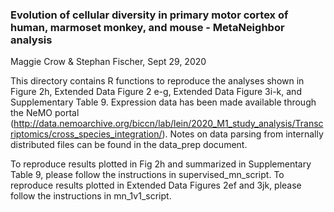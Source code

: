 ### Evolution of cellular diversity in primary motor cortex of human, marmoset monkey, and mouse - MetaNeighbor analysis
Maggie Crow & Stephan Fischer, Sept 29, 2020

This directory contains R functions to reproduce the analyses shown in Figure 2h, Extended Data Figure 2 e-g, Extended Data Figure 3i-k, and Supplementary Table 9. Expression data has been made available through the NeMO portal (http://data.nemoarchive.org/biccn/lab/lein/2020_M1_study_analysis/Transcriptomics/cross_species_integration/). Notes on data parsing from internally distributed files can be found in the data_prep document. 

To reproduce results plotted in Fig 2h and summarized in Supplementary Table 9, please follow the instructions in supervised_mn_script. To reproduce results plotted in Extended Data Figures 2ef and 3jk, please follow the instructions in mn_1v1_script.
